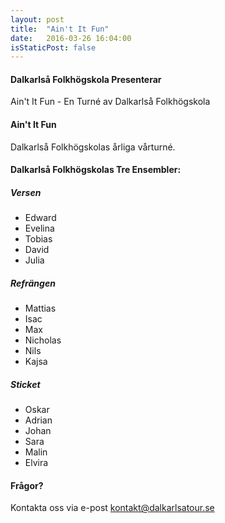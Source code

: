 ```yaml
---
layout: post
title:  "Ain't It Fun"
date:   2016-03-26 16:04:00
isStaticPost: false
---
```


#### Dalkarlså Folkhögskola Presenterar

Ain't It Fun - En Turné av Dalkarlså Folkhögskola


#### Ain't It Fun
Dalkarlså Folkhögskolas årliga vårturné.

#### Dalkarlså Folkhögskolas Tre Ensembler:

##### Versen

* Edward
* Evelina
* Tobias
* David
* Julia

##### Refrängen

* Mattias
* Isac
* Max
* Nicholas
* Nils
* Kajsa


##### Sticket

* Oskar
* Adrian
* Johan
* Sara
* Malin
* Elvira

#### Frågor?
Kontakta oss via e-post [kontakt@dalkarlsatour.se](mailto:kontakt@dalkarlsatour.se)
